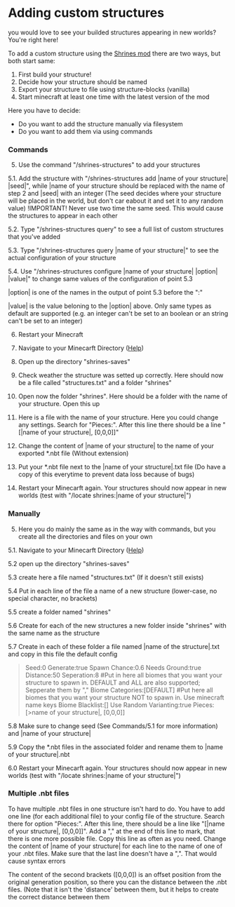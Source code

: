 # Adding custom structures

you would love to see your builded structures appearing in new worlds? You're right here!

To add a custom structure using the [Shrines mod](https://www.curseforge.com/minecraft/mc-mods/shrines-structures) there are two ways, but both start same:

1. First build your structure!
2. Decide how your structure should be named
3. Export your structure to file using structure-blocks (vanilla)
4. Start minecraft at least one time with the latest version of the mod

Here you have to decide:
- Do you want to add the structure manually via filesystem
- Do you want to add them via using commands

### Commands

5. Use the command "/shrines-structures" to add your structures

5.1. Add the structure with "/shrines-structures add |name of your structure| |seed|", while |name of your structure should be replaced with the name of step 2 and |seed| with an integer (The seed decides where your structure will be placed in the world, but don't car eabout it and set it to any random value)
!IMPORTANT! Never use two time the same seed. This would cause the structures to appear in each other

5.2. Type "/shrines-structures query" to see a full list of custom structures that you've added

5.3. Type "/shrines-structures query |name of your structure|" to see the actual configuration of your structure

5.4. Use "/shrines-structures configure |name of your structure| |option| |value|" to change same values of the configuration of point 5.3

|option| is one of the names in the output of point 5.3 before the ":"

|value| is the value beloning to the |option| above. Only same types as default are supported (e.g. an integer can't be set to an boolean or an string can't be set to an integer)

6. Restart your Minecraft

7. Navigate to your Minecarft Directory ([Help](https://help.minecraft.net/hc/en-us/articles/360035131551-Where-are-Minecraft-files-stored-))

8. Open up the directory "shrines-saves"

9. Check weather the structure was setted up correctly. Here should now be a file called "structures.txt" and a folder "shrines"

10. Open now the folder "shrines". Here should be a folder with the name of your structure. Open this up

11. Here is a file with the name of your structure. Here you could change any settings. Search for "Pieces:". After this line there should be a line "[|name of your structure|, [0,0,0]]"

12. Change the content of |name of your structure| to the name of your exported *.nbt file (Without extension)

13. Put your *.nbt file next to the |name of your structure|.txt file (Do have a copy of this everytime to prevent data loss because of bugs)

14. Restart your Minecarft again. Your structures should now appear in new worlds (test with "/locate shrines:|name of your structure|")

### Manually

5. Here you do mainly the same as in the way with commands, but you create all the directories and files on your own

5.1. Navigate to your Minecarft Directory ([Help](https://help.minecraft.net/hc/en-us/articles/360035131551-Where-are-Minecraft-files-stored-))

5.2 open up the directory "shrines-saves"

5.3 create here a file named "structures.txt" (If it doesn't still exists)

5.4 Put in each line of the file a name of a new structure (lower-case, no special character, no brackets)

5.5 create a folder named "shrines"

5.6 Create for each of the new structures a new folder inside "shrines" with the same name as the structure

5.7 Create in each of these folder a file named |name of the structure|.txt and copy in this file the default config 

> Seed:0
> Generate:true
> Spawn Chance:0.6
> Needs Ground:true
> Distance:50
> Seperation:8
> #Put in here all biomes that you want your structure to spawn in. DEFAULT and ALL are also supported; Sepperate them by ","
> Biome Categories:[DEFAULT]
> #Put here all biomes that you want your structure NOT to spawn in. Use minecraft name keys
> Biome Blacklist:[]
> Use Random Varianting:true
> Pieces:
> [>name of your structure|, [0,0,0]]

5.8 Make sure to change seed (See Commands/5.1 for more information) and |name of your structure|

5.9 Copy the *.nbt files in the associated folder and rename them to |name of your structure|.nbt

6.0 Restart your Minecarft again. Your structures should now appear in new worlds (test with "/locate shrines:|name of your structure|")

### Multiple .nbt files

To have multiple .nbt files in one structure isn't hard to do. You have to add one line (for each additional file) to your config file of the structure. Search there for option "Pieces:". After this line, there should be a line like "[|name of your structure|, [0,0,0]]". Add a "," at the end of this line to mark, that there is one more possible file. Copy this line as often as you need. Change the content of |name of your structure| for each line to the name of one of your .nbt files. Make sure that the last line doesn't have a ",". That would cause syntax errors

The content of the second brackets ([0,0,0]) is an offset position from the original generation position, so there you can the distance between the .nbt files. (Note that it isn't the 'distance' between them, but it helps to create the correct distance between them